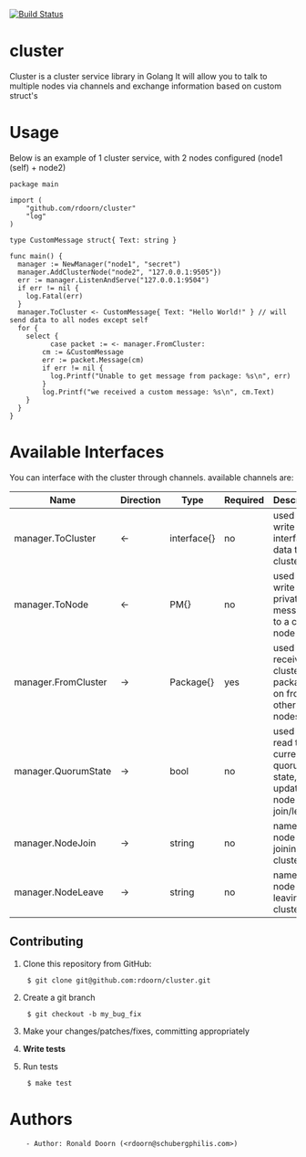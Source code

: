 [![Build Status](https://travis-ci.org/rdoorn/cluster.png)](https://travis-ci.org/rdoorn/cluster)

# cluster
Cluster is a cluster service library in Golang
It will allow you to talk to multiple nodes via channels and exchange information based on custom struct's

# Usage
Below is an example of 1 cluster service, with 2 nodes configured (node1 (self) + node2)
```golang
package main

import (
	"github.com/rdoorn/cluster"
	"log"
)

type CustomMessage struct{ Text: string }

func main() {
  manager := NewManager("node1", "secret")
  manager.AddClusterNode("node2", "127.0.0.1:9505"})
  err := manager.ListenAndServe("127.0.0.1:9504")
  if err != nil {
    log.Fatal(err)
  }
  manager.ToCluster <- CustomMessage{ Text: "Hello World!" } // will send data to all nodes except self
  for {
    select {
		  case packet := <- manager.FromCluster:
        cm := &CustomMessage
        err := packet.Message(cm)
        if err != nil {
          log.Printf("Unable to get message from package: %s\n", err)
        }
        log.Printf("we received a custom message: %s\n", cm.Text)
    }
  }
}
```

# Available Interfaces
You can interface with the cluster through channels. available channels are:

Name                | Direction | Type        | Required | Description
------------------- | --------- | ----------- | -------- | -----------
manager.ToCluster   | <-        | interface{} | no       | used to write interface{} data to the cluster
manager.ToNode      | <-        | PM{}        | no       | used to write private messages to a cluster node
manager.FromCluster | ->        | Package{}   | yes      | used to receive cluster packages on from other nodes
manager.QuorumState | ->        | bool        | no       | used to read the current quorum state, will update on node join/leave
manager.NodeJoin    | ->        | string      | no       | name of node joining the cluster
manager.NodeLeave   | ->        | string      | no       | name of node leaving the cluster

## Contributing

1. Clone this repository from GitHub:

        $ git clone git@github.com:rdoorn/cluster.git

2. Create a git branch

        $ git checkout -b my_bug_fix

3. Make your changes/patches/fixes, committing appropriately
4. **Write tests**
5. Run tests

        $ make test

# Authors
        - Author: Ronald Doorn (<rdoorn@schubergphilis.com>)

